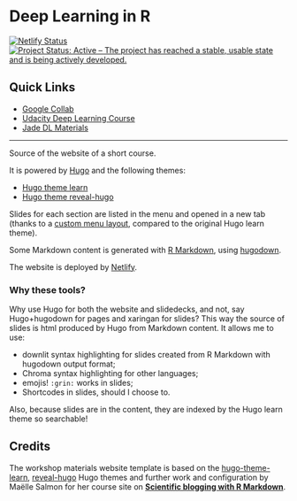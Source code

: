 
# Deep Learning in R

<!-- badges: start -->
[![Netlify Status](https://api.netlify.com/api/v1/badges/846e3c15-8af4-4bba-8fce-02ea13f42e53/deploy-status)](https://app.netlify.com/sites/rse-workshop-material-template/deploys)
[![Project Status: Active – The project has reached a stable, usable state and is being actively developed.](https://www.repostatus.org/badges/latest/active.svg)](https://www.repostatus.org/#active)
<!-- badges: end -->

## Quick Links

- [Google Collab](https://colab.research.google.com/)
- [Udacity Deep Learning Course](https://classroom.udacity.com/courses/ud187/)
- [Jade DL Materials](https://github.com/twinkarma/jadedl)

***

Source of the website of a short course.

It is powered by [Hugo](https://gohugo.io/) and the following themes:

* [Hugo theme learn](https://github.com/matcornic/hugo-theme-learn)
* [Hugo theme reveal-hugo](https://github.com/dzello/reveal-hugo)

Slides for each section are listed in the menu and opened in a new tab (thanks to a [custom menu layout](/blob/master/layouts/partials/menu.html), compared to the original Hugo learn theme).

Some Markdown content is generated with [R Markdown](https://rmarkdown.rstudio.com/), using [hugodown](https://github.com/r-lib/hugodown/).

The website is deployed by [Netlify](https://www.netlify.com/).

### Why these tools?

Why use Hugo for both the website and slidedecks, and not, say Hugo+hugodown for pages and xaringan for slides?
This way the source of slides is html produced by Hugo from Markdown content.
It allows me to use:

* downlit syntax highlighting for slides created from R Markdown with hugodown output format;
* Chroma syntax highlighting for other languages;
* emojis! `:grin:` works in slides;
* Shortcodes in slides, should I choose to.

Also, because slides are in the content, they are indexed by the Hugo learn theme so searchable!


## Credits

The workshop materials website template is based on the [hugo-theme-learn](https://github.com/matcornic/hugo-theme-learn), [reveal-hugo](https://github.com/dzello/reveal-hugo) Hugo themes and further work and configuration by Maëlle Salmon for her course site on [**Scientific blogging with R Markdown**](https://github.com/maelle/rmd-blogging-course).
